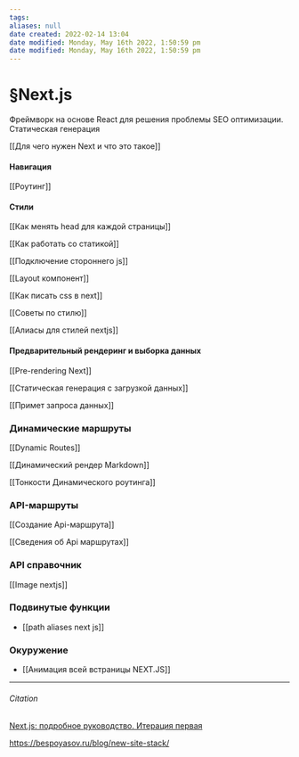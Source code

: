 ```yaml
---
tags: 
aliases: null
date created: 2022-02-14 13:04
date modified: Monday, May 16th 2022, 1:50:59 pm
date modified: Monday, May 16th 2022, 1:50:59 pm
---
```


# §Next.js

Фреймворк на основе React для решения проблемы SEO оптимизации. Статическая генерация

[[Для чего нужен Next и что это такое]]

#### Навигация

[[Роутинг]]

#### Стили

[[Как менять head для каждой страницы]]

[[Как работать со статикой]]

[[Подключение стороннего js]]

[[Layout компонент]]

[[Как писать css в next]]

[[Советы по стилю]]

[[Алиасы для стилей nextjs]]

#### Предварительный рендеринг и выборка данных

[[Pre-rendering Next]]

[[Статическая генерация с загрузкой данных]]

[[Примет запроса данных]]

### Динамические маршруты

[[Dynamic Routes]]

[[Динамический рендер Markdown]]

[[Тонкости Динамического роутинга]]

### API-маршруты

[[Создание Api-маршрута]]

[[Сведения об Api маршрутах]]

### API справочник

[[Image nextjs]]

### Подвинутые функции

- [[path aliases next js]]

### Окуружение

- [[Анимация всей встраницы NEXT.JS]]

---

###### Citation

[Next.js: подробное руководство. Итерация первая](https://habr.com/ru/company/timeweb/blog/588498/#%D0%BC%D0%B0%D0%BA%D0%B5%D1%82%D1%8B-layouts)

https://bespoyasov.ru/blog/new-site-stack/
